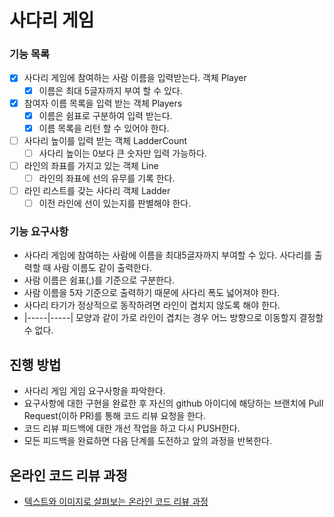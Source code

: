 # 사다리 게임

### 기능 목록

- [X] 사다리 게임에 참여하는 사람 이름을 입력받는다. 객체 Player
    - [X] 이름은 최대 5글자까지 부여 할 수 있다. 
- [X] 참여자 이름 목록을 입력 받는 객체 Players
    - [X] 이름은 쉼표로 구분하여 입력 받는다. 
    - [X] 이름 목록을 리턴 할 수 있어야 한다. 
- [ ] 사다리 높이를 입력 받는 객체 LadderCount
    - [ ] 사다리 높이는 0보다 큰 숫자만 입력 가능하다.
- [ ] 라인의 좌표를 가지고 있는 객체 Line
    - [ ] 라인의 좌표에 선의 유무를 기록 한다. 
- [ ] 라인 리스트를 갖는 사다리 객체 Ladder 
    - [ ] 이전 라인에 선이 있는지를 판별해야 한다.
  
### 기능 요구사항

- 사다리 게임에 참여하는 사람에 이름을 최대5글자까지 부여할 수 있다. 사다리를 출력할 때 사람 이름도 같이 출력한다.
- 사람 이름은 쉼표(,)를 기준으로 구분한다.
- 사람 이름을 5자 기준으로 출력하기 때문에 사다리 폭도 넓어져야 한다.
- 사다리 타기가 정상적으로 동작하려면 라인이 겹치지 않도록 해야 한다.
- |-----|-----| 모양과 같이 가로 라인이 겹치는 경우 어느 방향으로 이동할지 결정할 수 없다.

## 진행 방법

* 사다리 게임 게임 요구사항을 파악한다.
* 요구사항에 대한 구현을 완료한 후 자신의 github 아이디에 해당하는 브랜치에 Pull Request(이하 PR)를 통해 코드 리뷰 요청을 한다.
* 코드 리뷰 피드백에 대한 개선 작업을 하고 다시 PUSH한다.
* 모든 피드백을 완료하면 다음 단계를 도전하고 앞의 과정을 반복한다.

## 온라인 코드 리뷰 과정

* [텍스트와 이미지로 살펴보는 온라인 코드 리뷰 과정](https://github.com/nextstep-step/nextstep-docs/tree/master/codereview)